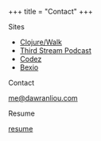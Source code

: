 +++
title = "Contact"
+++

<div class="b v-top mb3">Sites</div>
<ul class="list pl0 mv0">
<li class="">
<a href="https://clojurewalk.com">Clojure/Walk</a>
</li>
<li class="">
<a href="https://thirdstream.life">Third Stream Podcast</a>
</li>
<li class="">
<a href="https://codez.xyz">Codez</a>
</li>
<li class="">
<a href="https://bexio.io">Bexio</a>
</li>
</ul>
<div class="b v-top mb3 mt4">Contact</div>
<p class="mv0">
<a href="mailto:me@dawranliou.com">me@dawranliou.com</a>
</p>
<div class="b v-top mb3 mt4">Resume</div>
<p class="mv0">
<a href="https://drive.google.com/file/d/1tB7pVR5oI5OB0_KHdk9LJreQuFU_BGu0/view">resume</a>
</p>
